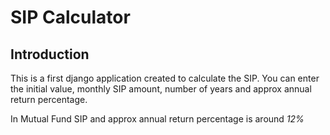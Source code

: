 <h1>SIP Calculator</h1>

<h2>Introduction</h2>

This is a first django application created to calculate the SIP. You can enter the initial value, monthly SIP amount, number of years and approx annual return percentage.

In Mutual Fund SIP and approx annual return percentage is around *12%*